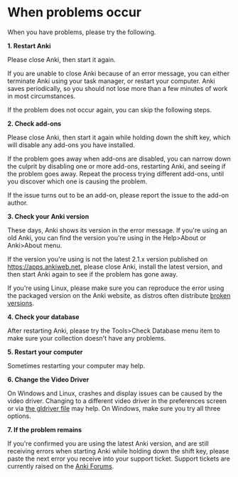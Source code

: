 # When problems occur

When you have problems, please try the following.

**1. Restart Anki**

Please close Anki, then start it again.

If you are unable to close Anki because of an error message, you can either terminate Anki using your task manager, or restart your computer. Anki saves periodically, so you should not lose more than a few minutes of work in most circumstances.

If the problem does not occur again, you can skip the following steps.

**2. Check add-ons**

Please close Anki, then start it again while holding down the shift key, which will disable any add-ons you have installed.

If the problem goes away when add-ons are disabled, you can narrow down the culprit by disabling one or more add-ons, restarting Anki, and seeing if the problem goes away. Repeat the process trying different add-ons, until you discover which one is causing the problem.

If the issue turns out to be an add-on, please report the issue to the add-on author.

**3. Check your Anki version**

These days, Anki shows its version in the error message. If you're using an old Anki, you can find the version you're using in the Help>About or Anki>About menu.

If the version you're using is not the latest 2.1.x version published on <https://apps.ankiweb.net>, please close Anki, install the latest version, and then start Anki again to see if the problem has gone away.

If you're using Linux, please make sure you can reproduce the error using the packaged version on the Anki website, as distros often distribute [broken versions](https://anki.tenderapp.com/kb/anki-ecosystem/third-party-linux-packages-and-source-builds-are-not-supported).

**4. Check your database**

After restarting Anki, please try the Tools>Check Database menu item to make sure your collection doesn't have any problems.

**5. Restart your computer**

Sometimes restarting your computer may help.

**6. Change the Video Driver**

On Windows and Linux, crashes and display issues can be caused by the video driver. Changing to a different
video driver in the preferences screen or via [the gldriver file](https://changes.ankiweb.net/#/known-issues?id=hardware-acceleration-and-startup-issues-on-windowslinux) may help. On Windows, make sure you try all
three options.

**7. If the problem remains**

If you're confirmed you are using the latest Anki version, and are still receiving errors when starting Anki while holding down the shift key, please paste the next error you receive into your support ticket. Support tickets are currently raised on the [Anki Forums](https://forums.ankiweb.net/).
